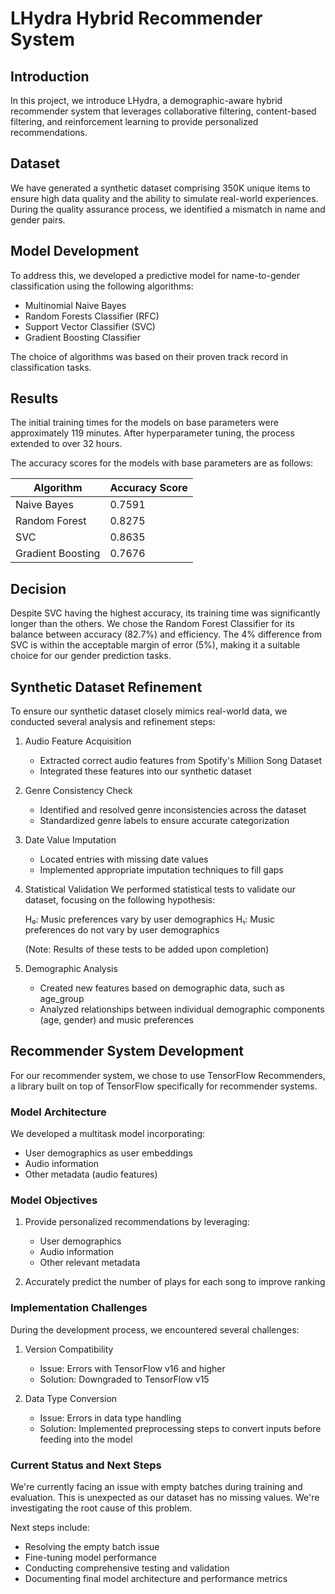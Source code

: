 # LHydra Hybrid Recommender System

## Introduction
In this project, we introduce LHydra, a demographic-aware hybrid recommender system that leverages collaborative filtering, content-based filtering, and reinforcement learning to provide personalized recommendations.

## Dataset
We have generated a synthetic dataset comprising 350K unique items to ensure high data quality and the ability to simulate real-world experiences. During the quality assurance process, we identified a mismatch in name and gender pairs.

## Model Development
To address this, we developed a predictive model for name-to-gender classification using the following algorithms:
- Multinomial Naive Bayes 
- Random Forests Classifier (RFC)
- Support Vector Classifier (SVC)
- Gradient Boosting Classifier

The choice of algorithms was based on their proven track record in classification tasks.

## Results
The initial training times for the models on base parameters were approximately 119 minutes. After hyperparameter tuning, the process extended to over 32 hours.

The accuracy scores for the models with base parameters are as follows:

| Algorithm          | Accuracy Score |
|--------------------|----------------|
| Naive Bayes        | 0.7591         |
| Random Forest      | 0.8275         |
| SVC                | 0.8635         |
| Gradient Boosting  | 0.7676         |

## Decision
Despite SVC having the highest accuracy, its training time was significantly longer than the others. We chose the Random Forest Classifier for its balance between accuracy (82.7%) and efficiency. The 4% difference from SVC is within the acceptable margin of error (5%), making it a suitable choice for our gender prediction tasks.


## Synthetic Dataset Refinement

To ensure our synthetic dataset closely mimics real-world data, we conducted several analysis and refinement steps:

1. Audio Feature Acquisition
   - Extracted correct audio features from Spotify's Million Song Dataset
   - Integrated these features into our synthetic dataset

2. Genre Consistency Check
   - Identified and resolved genre inconsistencies across the dataset
   - Standardized genre labels to ensure accurate categorization

3. Date Value Imputation
   - Located entries with missing date values
   - Implemented appropriate imputation techniques to fill gaps

4. Statistical Validation
   We performed statistical tests to validate our dataset, focusing on the following hypothesis:
   
   H₀: Music preferences vary by user demographics
   H₁: Music preferences do not vary by user demographics

   (Note: Results of these tests to be added upon completion)

5. Demographic Analysis
   - Created new features based on demographic data, such as age_group
   - Analyzed relationships between individual demographic components (age, gender) and music preferences

## Recommender System Development

For our recommender system, we chose to use TensorFlow Recommenders, a library built on top of TensorFlow specifically for recommender systems.

### Model Architecture

We developed a multitask model incorporating:
- User demographics as user embeddings
- Audio information
- Other metadata (audio features)

### Model Objectives

1. Provide personalized recommendations by leveraging:
   - User demographics
   - Audio information
   - Other relevant metadata

2. Accurately predict the number of plays for each song to improve ranking

### Implementation Challenges

During the development process, we encountered several challenges:

1. Version Compatibility
   - Issue: Errors with TensorFlow v16 and higher
   - Solution: Downgraded to TensorFlow v15

2. Data Type Conversion
   - Issue: Errors in data type handling
   - Solution: Implemented preprocessing steps to convert inputs before feeding into the model

### Current Status and Next Steps

We're currently facing an issue with empty batches during training and evaluation. This is unexpected as our dataset has no missing values. We're investigating the root cause of this problem.

Next steps include:
- Resolving the empty batch issue
- Fine-tuning model performance
- Conducting comprehensive testing and validation
- Documenting final model architecture and performance metrics


